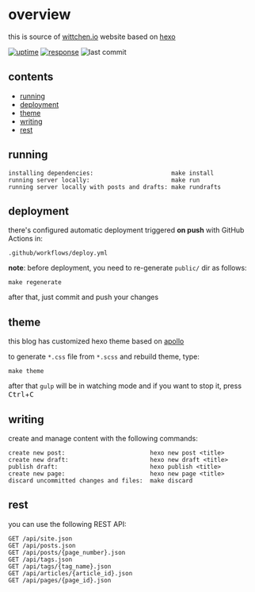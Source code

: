 overview
========

this is source of [wittchen.io](http://wittchen.io) website based on [hexo](https://hexo.io/) 

[![uptime](https://badgen.net/uptime-robot/month/m783763238-194e22dd4ca99109b8958ff7)](https://stats.uptimerobot.com/ZwxAGU5rxy) [![response](https://badgen.net/uptime-robot/response/m783763238-194e22dd4ca99109b8958ff7)](https://stats.uptimerobot.com/ZwxAGU5rxy) ![last commit](https://badgen.net/github/last-commit/pwittchen/wittchen.io)

contents
--------
- [running](#running)
- [deployment](#deployment)
- [theme](#theme)
- [writing](#writing)
- [rest](#rest)

running
-------

```
installing dependencies:                      make install
running server locally:                       make run
running server locally with posts and drafts: make rundrafts
```
deployment
----------

there's configured automatic deployment triggered **on push** with GitHub Actions in:

```
.github/workflows/deploy.yml
```

**note**: before deployment, you need to re-generate `public/` dir as follows:

```
make regenerate
```

after that, just commit and push your changes

theme
-----

this blog has customized hexo theme based on [apollo](https://github.com/pinggod/hexo-theme-apollo)

to generate `*.css` file from `*.scss` and rebuild theme, type:

```
make theme
```

after that `gulp` will be in watching mode and if you want to stop it, press <kbd>Ctrl</kbd>+<kbd>C</kbd>

writing
-------

create and manage content with the following commands:

```
create new post:                        hexo new post <title>
create new draft:                       hexo new draft <title>
publish draft:                          hexo publish <title>
create new page:                        hexo new page <title>
discard uncommitted changes and files:  make discard
```

rest
----

you can use the following REST API:

```
GET /api/site.json
GET /api/posts.json
GET /api/posts/{page_number}.json
GET /api/tags.json
GET /api/tags/{tag_name}.json
GET /api/articles/{article_id}.json
GET /api/pages/{page_id}.json
```
